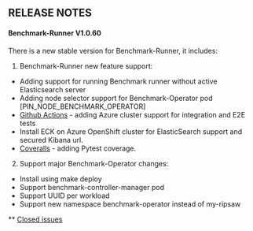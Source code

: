 
## RELEASE NOTES

#### Benchmark-Runner V1.0.60

There is a new stable version for Benchmark-Runner, it includes:

1. Benchmark-Runner new feature support:
   
* Adding support for running Benchmark runner without active Elasticsearch server
* Adding node selector support for Benchmark-Operator pod [PIN_NODE_BENCHMARK_OPERATOR]
* [Github Actions](https://github.com/redhat-performance/benchmark-runner/runs/3169383450?check_suite_focus=true) - adding Azure cluster support for integration and E2E tests
* Install ECK on Azure OpenShift cluster for ElasticSearch support and secured Kibana url.
* [Coveralls](https://coveralls.io/github/redhat-performance/benchmark-runner?branch=main) - adding Pytest coverage.

2. Support major Benchmark-Operator changes:

* Install using make deploy
* Support benchmark-controller-manager pod
* Support UUID per workload
* Support new namespace benchmark-operator instead of my-ripsaw


** [Closed issues](https://github.com/redhat-performance/benchmark-runner/issues?q=is%3Aissue+is%3Aclosed)